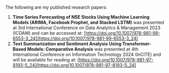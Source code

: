 The following are my published research papers:

1. **Time Series Forecasting of NSE Stocks Using Machine Learning Models (ARIMA, Facebook Prophet, and Stacked LSTM)** was presented at 3rd International Conference on Data Analytics & Management 2023 (ICDAM) and can be accessed at: [https://doi.org/10.1007/978-981-99-6553-3_24](https://doi.org/10.1007/978-981-99-6553-3_24)
2. **Text Summarization and Sentiment Analysis Using Transformer-Based Models: Comparative Analysis** was presented at 4th International Conference on Information Technology 2024 (InCITE) and will be available for reading at: [https://doi.org/10.1007/978-981-97-8193-5_24](https://doi.org/10.1007/978-981-97-8193-5_24)
